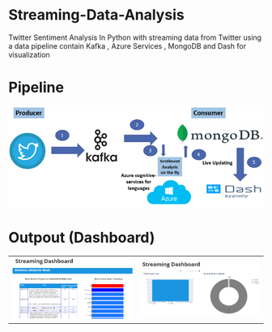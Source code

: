 # Streaming-Data-Analysis
Twitter Sentiment Analysis In Python with streaming data from Twitter using a data pipeline contain Kafka , Azure Services , MongoDB and Dash for visualization
# Pipeline
![pipeline](https://raw.githubusercontent.com/hbfawaz112/Streaming-Data-Analysis/main/twitter_pipline.PNG?token=GHSAT0AAAAAABRF6C5MBEZI7ZSWHKTV4GLKYSPBMNQ)
# Outpout (Dashboard)
<table>
  <tr>
    <td>
      <img src="https://github.com/hbfawaz112/Streaming-Data-Analysis/blob/main/Capture1.PNG"/>
    </td>
    <td>
      <img src="https://github.com/hbfawaz112/Streaming-Data-Analysis/blob/main/Capture2.PNG"/>
    </td>
    
  </tr>
  </table>
  
